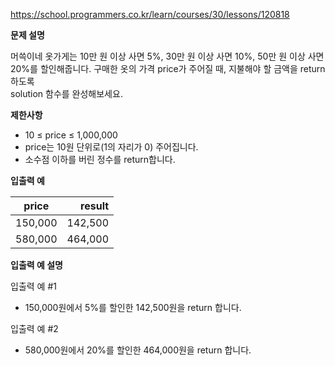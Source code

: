 https://school.programmers.co.kr/learn/courses/30/lessons/120818

**문제 설명**

머쓱이네 옷가게는 10만 원 이상 사면 5%, 30만 원 이상 사면 10%, 50만 원 이상 사면 <br> 
20%를 할인해줍니다.
구매한 옷의 가격 price가 주어질 때, 지불해야 할 금액을 return 하도록 <br> 
solution 함수를 완성해보세요.

**제한사항**

- 10 ≤ price ≤ 1,000,000
- price는 10원 단위로(1의 자리가 0) 주어집니다.
- 소수점 이하를 버린 정수를 return합니다.

**입출력 예**

| price   |  	result |
|---------|---------:|
| 150,000 | 	142,500 |
| 580,000 | 	464,000 |

**입출력 예 설명**

입출력 예 #1

- 150,000원에서 5%를 할인한 142,500원을 return 합니다.

입출력 예 #2

- 580,000원에서 20%를 할인한 464,000원을 return 합니다.